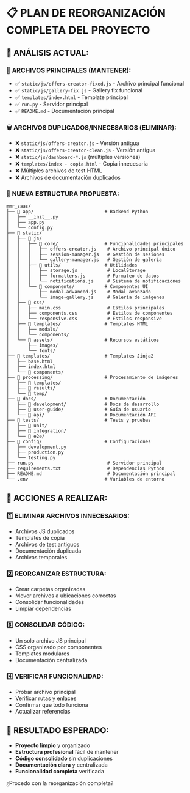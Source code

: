 # 📋 PLAN DE REORGANIZACIÓN COMPLETA DEL PROYECTO

## 🎯 **ANÁLISIS ACTUAL:**

### 📁 **ARCHIVOS PRINCIPALES (MANTENER):**
- ✅ `static/js/offers-creator-fixed.js` - Archivo principal funcional
- ✅ `static/js/gallery-fix.js` - Gallery fix funcional
- ✅ `templates/index.html` - Template principal
- ✅ `run.py` - Servidor principal
- ✅ `README.md` - Documentación principal

### 🗑️ **ARCHIVOS DUPLICADOS/INNECESARIOS (ELIMINAR):**
- ❌ `static/js/offers-creator.js` - Versión antigua
- ❌ `static/js/offers-creator-clean.js` - Versión antigua
- ❌ `static/js/dashboard-*.js` (múltiples versiones)
- ❌ `templates/index - copia.html` - Copia innecesaria
- ❌ Múltiples archivos de test HTML
- ❌ Archivos de documentación duplicados

### 📂 **NUEVA ESTRUCTURA PROPUESTA:**

```
mmr_saas/
├── 📁 app/                          # Backend Python
│   ├── __init__.py
│   ├── app.py
│   └── config.py
├── 📁 static/
│   ├── 📁 js/
│   │   ├── 📁 core/                 # Funcionalidades principales
│   │   │   ├── offers-creator.js    # Archivo principal único
│   │   │   ├── session-manager.js   # Gestión de sesiones
│   │   │   └── gallery-manager.js   # Gestión de galería
│   │   ├── 📁 utils/                # Utilidades
│   │   │   ├── storage.js           # LocalStorage
│   │   │   ├── formatters.js        # Formateo de datos
│   │   │   └── notifications.js     # Sistema de notificaciones
│   │   └── 📁 components/           # Componentes UI
│   │       ├── modal-advanced.js    # Modal avanzado
│   │       └── image-gallery.js     # Galería de imágenes
│   ├── 📁 css/
│   │   ├── main.css                 # Estilos principales
│   │   ├── components.css           # Estilos de componentes
│   │   └── responsive.css           # Estilos responsive
│   ├── 📁 templates/                # Templates HTML
│   │   ├── modals/
│   │   └── components/
│   └── 📁 assets/                   # Recursos estáticos
│       ├── images/
│       └── fonts/
├── 📁 templates/                    # Templates Jinja2
│   ├── base.html
│   ├── index.html
│   └── 📁 components/
├── 📁 processing/                   # Procesamiento de imágenes
│   ├── 📁 templates/
│   ├── 📁 results/
│   └── 📁 temp/
├── 📁 docs/                         # Documentación
│   ├── 📁 development/              # Docs de desarrollo
│   ├── 📁 user-guide/               # Guía de usuario
│   └── 📁 api/                      # Documentación API
├── 📁 tests/                        # Tests y pruebas
│   ├── 📁 unit/
│   ├── 📁 integration/
│   └── 📁 e2e/
├── 📁 config/                       # Configuraciones
│   ├── development.py
│   ├── production.py
│   └── testing.py
├── run.py                           # Servidor principal
├── requirements.txt                 # Dependencias Python
├── README.md                        # Documentación principal
└── .env                            # Variables de entorno
```

## 🔧 **ACCIONES A REALIZAR:**

### 1️⃣ **ELIMINAR ARCHIVOS INNECESARIOS:**
- Archivos JS duplicados
- Templates de copia
- Archivos de test antiguos
- Documentación duplicada
- Archivos temporales

### 2️⃣ **REORGANIZAR ESTRUCTURA:**
- Crear carpetas organizadas
- Mover archivos a ubicaciones correctas
- Consolidar funcionalidades
- Limpiar dependencias

### 3️⃣ **CONSOLIDAR CÓDIGO:**
- Un solo archivo JS principal
- CSS organizado por componentes
- Templates modulares
- Documentación centralizada

### 4️⃣ **VERIFICAR FUNCIONALIDAD:**
- Probar archivo principal
- Verificar rutas y enlaces
- Confirmar que todo funciona
- Actualizar referencias

## 🎯 **RESULTADO ESPERADO:**
- **Proyecto limpio** y organizado
- **Estructura profesional** fácil de mantener
- **Código consolidado** sin duplicaciones
- **Documentación clara** y centralizada
- **Funcionalidad completa** verificada

¿Procedo con la reorganización completa?